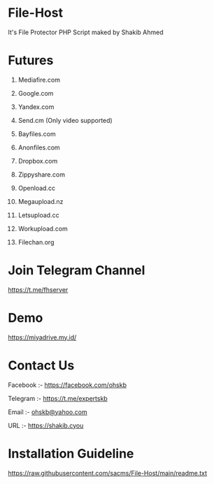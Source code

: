 # File-Host

It's File Protector PHP Script maked by Shakib Ahmed

# Futures

1. Mediafire.com

2. Google.com

3. Yandex.com

4. Send.cm (Only video supported)

5. Bayfiles.com

6. Anonfiles.com
 
7. Dropbox.com

8. Zippyshare.com

9. Openload.cc

10. Megaupload.nz

11. Letsupload.cc

12. Workupload.com

13. Filechan.org



# Join Telegram Channel

https://t.me/fhserver

# Demo

https://miyadrive.my.id/

# Contact Us

Facebook :- https://facebook.com/ohskb

Telegram :- https://t.me/expertskb

Email :- ohskb@yahoo.com

URL :- https://shakib.cyou


# Installation Guideline

https://raw.githubusercontent.com/sacms/File-Host/main/readme.txt
